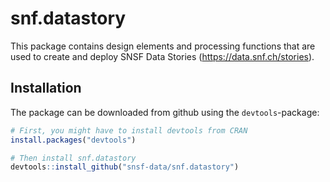# snf.datastory

This package contains design elements and processing functions that are used
to create and deploy SNSF Data Stories (https://data.snf.ch/stories).

## Installation

The package can be downloaded from github using the `devtools`-package:

``` r
# First, you might have to install devtools from CRAN
install.packages("devtools")

# Then install snf.datastory
devtools::install_github("snsf-data/snf.datastory")
```
